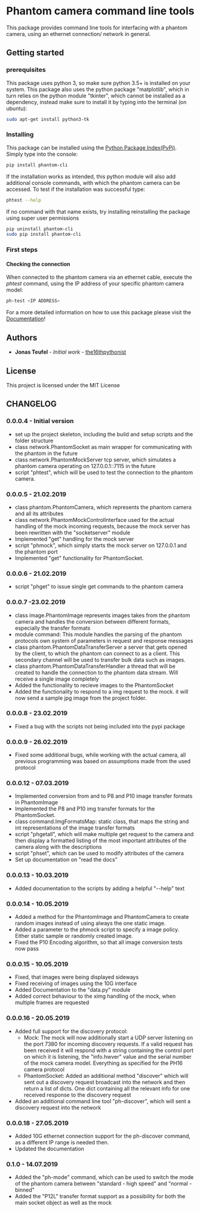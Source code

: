 # Phantom camera command line tools

This package provides command line tools for interfacing with a phantom camera, using an ethernet connection/ network 
in general.

## Getting started

### prerequisites

This package uses python 3, so make sure python 3.5+ is installed on your system.
This package also uses the python package "matplotlib", which in turn relies on the python module 
"tkinter", which cannot be installed as a dependency, instead make sure to install it by typing into the 
terminal (on ubuntu):
```bash
sudo apt-get install python3-tk
```

### Installing

This package can be installed using the [Python Package Index(PyPi)](https://pypi.org/).
Simply type into the console:
```bash
pip install phantom-cli
```
If the installation works as intended, this python module will also add additional console commands, with which 
the phantom camera can be accessed. To test if the installation was successful type:
```bash
phtest --help
```
If no command with that name exists, try installing reinstalling the package using super user permissions
```bash
pip uninstall phantom-cli
sudo pip install phantom-cli
```

### First steps

#### Checking the connection

When connected to the phantom camera via an ethernet cable, execute the *phtest* command, using the IP address of your 
specific phantom camera model:
```bash
ph-test <IP ADDRESS>
```

For a more detailed information on how to use this package please visit the [Documentation](https://phantom-cli.readthedocs.io/en/latest/index.html)!



## Authors

* **Jonas Teufel** - *Initial work* - [the16thpythonist](https://github.com/the16thpythonist)

## License 

This project is licensed under the MIT License

## CHANGELOG

### 0.0.0.4 - Initial version
- set up the project skeleton, including the build and setup scripts and the folder structure
- class network.PhantomSocket as main wrapper for communicating with the phantom in the future
- class network.PhantomMockServer tcp server, which simulates a phantom camera operating on 127.0.0.1::7115
in the future
- script "phtest", which will be used to test the connection to the phantom camera.

### 0.0.0.5 - 21.02.2019
- class phantom.PhantomCamera, which represents the phantom camera and all its attributes
- class network.PhantomMockControlInterface used for the actual handling of the mock incoming requests, because 
the mock server has been rewritten with the "socketserver" module
- Implemented "get" handling for the mock server 
- script "phmock", which simply starts the mock server on 127.0.0.1 and the phantom port
- Implemented "get" functionality for PhantomSocket.

### 0.0.0.6 - 21.02.2019
- script "phget" to issue single get commands to the phantom camera

### 0.0.0.7 -23.02.2019
- class image.PhantomImage represents images takes from the phantom camera and handles the conversion 
between different formats, especially the transfer formats
- module command: This module handles the parsing of the phantom protocols own system of parameters in 
request and response messages 
- class phantom.PhantomDataTransferServer a server that gets opened by the client, to which the phantom 
can connect to as a client. This secondary channel will be used to transfer bulk data such as images.
- class phantom.PhantomDataTransferHandler a thread that will be created to handle the connection to the 
phantom data stream. Will receive a single image completely
- Added the functionality to recieve images to the PhantomSocket
- Added the functionality to respond to a img request to the mock. it will now send a sample jpg image from 
the project folder.

### 0.0.0.8 - 23.02.2019
- Fixed a bug with the scripts not being included into the pypi package

### 0.0.0.9 - 26.02.2019
- Fixed some additional bugs, while working with the actual camera, all previous programming was based on 
assumptions made from the used protocol

### 0.0.0.12 - 07.03.2019
- Implemented conversion from and to P8 and P10 image transfer formats in PhantomImage
- Implemented the P8 and P10 img transfer formats for the PhantomSocket.
- class command.ImgFormatsMap: static class, that maps the string and int representations of the image transfer formats
- script "phgetall", which will make multiple get request to the camera and then display a formatted listing of the most 
important attributes of the camera along with the descriptions
- script "phset", which can be used to modify attributes of the camera
- Set up documentation on "read the docs"

### 0.0.0.13 - 10.03.2019

- Added documentation to the scripts by adding a helpful "--help" text

### 0.0.0.14 - 10.05.2019

- Added a method for the PhantomImage and PhantomCamera to create random images instead of using always the 
one static image.
- Added a parameter to the phmock script to specify a image policy. Either static sample or randomly created image.
- Fixed the P10 Encoding algorithm, so that all image conversion tests now pass

### 0.0.0.15 - 10.05.2019

- Fixed, that images were being displayed sideways
- Fixed receiving of images using the 10G interface
- Added Documentation to the "data.py" module
- Added correct behaviour to the ximg handling of the mock, when multiple frames are requested

### 0.0.0.16 - 20.05.2019

- Added full support for the discovery protocol:
    - Mock: The mock will now additionally start a UDP server listening on the port 7380 for incoming discovery 
    requests. If a valid request has been received it will respond with a string containing the control port on which 
    it is listening, the "info.hwver" value and the serial number of the mock camera model. Everything as specified for 
    the PH16 camera protocol
    - PhantomSocket: Added an additional method "discover" which will sent out a discovery request broadcast into the 
    network and then return a list of dicts. One dict containing all the relevant info for one received response to the 
    discovery request 
- Added an additional command line tool "ph-discover", which will sent a 
discovery request into the network

### 0.0.0.18 - 27.05.2019

- Added 10G ethernet connection support for the ph-discover command, as 
a different IP range is needed then.
- Updated the documentation

### 0.1.0 - 14.07.2019

- Added the "ph-mode" command, which can be used to switch the mode of the phantom camera between 
"standard - high speed" and "normal - binned"
- Added the "P12L" transfer format support as a possibility for both the main socket object as well as the mock
